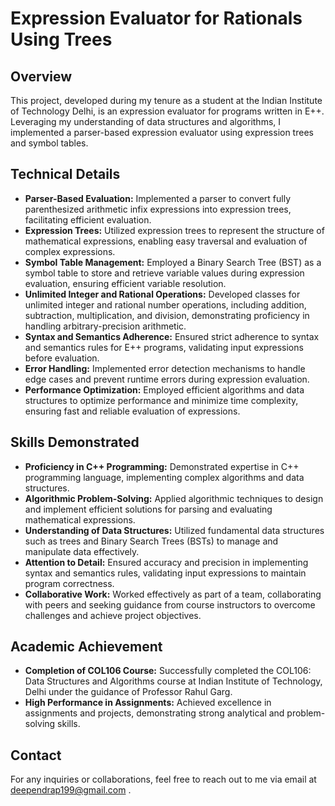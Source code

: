 # Expression Evaluator for Rationals Using Trees

## Overview
This project, developed during my tenure as a student at the Indian Institute of Technology Delhi, is an expression evaluator for programs written in E++. Leveraging my understanding of data structures and algorithms, I implemented a parser-based expression evaluator using expression trees and symbol tables.

## Technical Details
- **Parser-Based Evaluation:** Implemented a parser to convert fully parenthesized arithmetic infix expressions into expression trees, facilitating efficient evaluation.
- **Expression Trees:** Utilized expression trees to represent the structure of mathematical expressions, enabling easy traversal and evaluation of complex expressions.
- **Symbol Table Management:** Employed a Binary Search Tree (BST) as a symbol table to store and retrieve variable values during expression evaluation, ensuring efficient variable resolution.
- **Unlimited Integer and Rational Operations:** Developed classes for unlimited integer and rational number operations, including addition, subtraction, multiplication, and division, demonstrating proficiency in handling arbitrary-precision arithmetic.
- **Syntax and Semantics Adherence:** Ensured strict adherence to syntax and semantics rules for E++ programs, validating input expressions before evaluation.
- **Error Handling:** Implemented error detection mechanisms to handle edge cases and prevent runtime errors during expression evaluation.
- **Performance Optimization:** Employed efficient algorithms and data structures to optimize performance and minimize time complexity, ensuring fast and reliable evaluation of expressions.

## Skills Demonstrated
- **Proficiency in C++ Programming:** Demonstrated expertise in C++ programming language, implementing complex algorithms and data structures.
- **Algorithmic Problem-Solving:** Applied algorithmic techniques to design and implement efficient solutions for parsing and evaluating mathematical expressions.
- **Understanding of Data Structures:** Utilized fundamental data structures such as trees and Binary Search Trees (BSTs) to manage and manipulate data effectively.
- **Attention to Detail:** Ensured accuracy and precision in implementing syntax and semantics rules, validating input expressions to maintain program correctness.
- **Collaborative Work:** Worked effectively as part of a team, collaborating with peers and seeking guidance from course instructors to overcome challenges and achieve project objectives.

## Academic Achievement
- **Completion of COL106 Course:** Successfully completed the COL106: Data Structures and Algorithms course at Indian Institute of Technology, Delhi under the guidance of Professor Rahul Garg.
- **High Performance in Assignments:** Achieved excellence in assignments and projects, demonstrating strong analytical and problem-solving skills.

## Contact
For any inquiries or collaborations, feel free to reach out to me via email at deependrap199@gmail.com .

